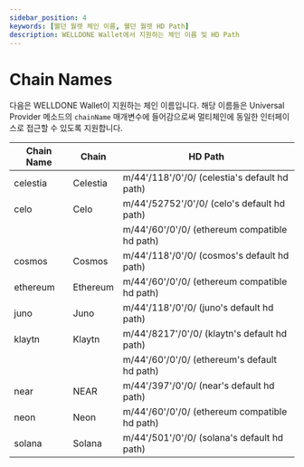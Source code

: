 ```yaml
---
sidebar_position: 4
keywords: [웰던 월렛 체인 이름, 웰던 월렛 HD Path]
description: WELLDONE Wallet에서 지원하는 체인 이름 및 HD Path
---
```


# Chain Names

다음은 WELLDONE Wallet이 지원하는 체인 이름입니다. 해당 이름들은 Universal Provider 메소드의 `chainName` 매개변수에 들어감으로써 멀티체인에 동일한 인터페이스로 접근할 수 있도록 지원합니다.

| Chain Name | Chain    | HD Path                                       |
| ---------- | -------- | --------------------------------------------- |
| celestia   | Celestia | m/44'/118'/0'/0/ (celestia's default hd path)   |
| celo       | Celo     | m/44'/52752'/0'/0/ (celo's default hd path)     |
|            |          | m/44'/60'/0'/0/ (ethereum compatible hd path) |
| cosmos     | Cosmos   | m/44'/118'/0'/0/ (cosmos's default hd path)     |
| ethereum   | Ethereum | m/44'/60'/0'/0/ (ethereum compatible hd path) |
| juno       | Juno     | m/44'/118'/0'/0/ (juno's default hd path)     |
| klaytn     | Klaytn   | m/44'/8217'/0'/0/ (klaytn's default hd path)    |
|            |          | m/44'/60'/0'/0/ (ethereum's default hd path)    |
| near       | NEAR     | m/44'/397'/0'/0/ (near's default hd path)       |
| neon       | Neon     | m/44'/60'/0'/0/ (ethereum compatible hd path) |
| solana     | Solana   | m/44'/501'/0'/0/ (solana's default hd path)     |
